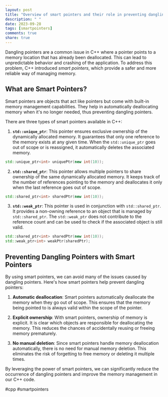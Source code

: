 ```yaml
---
layout: post
title: "Overview of smart pointers and their role in preventing dangling pointers in C++"
description: " "
date: 2023-09-28
tags: [smartpointers]
comments: true
share: true
---
```


Dangling pointers are a common issue in C++ where a pointer points to a memory location that has already been deallocated. This can lead to unpredictable behavior and crashing of the application. To address this problem, C++ introduced *smart pointers*, which provide a safer and more reliable way of managing memory.

## What are Smart Pointers?

Smart pointers are objects that act like pointers but come with built-in memory management capabilities. They help in automatically deallocating memory when it's no longer needed, thus preventing dangling pointers.

There are three types of smart pointers available in C++:

1. **`std::unique_ptr`**: This pointer ensures exclusive ownership of the dynamically allocated memory. It guarantees that only one reference to the memory exists at any given time. When the `std::unique_ptr` goes out of scope or is reassigned, it automatically deletes the associated memory.

```cpp
std::unique_ptr<int> uniquePtr(new int(10));
```

2. **`std::shared_ptr`**: This pointer allows multiple pointers to share ownership of the same dynamically allocated memory. It keeps track of the number of references pointing to the memory and deallocates it only when the last reference goes out of scope.

```cpp
std::shared_ptr<int> sharedPtr(new int(10));
```

3. **`std::weak_ptr`**: This pointer is used in conjunction with `std::shared_ptr`. It provides a non-owning reference to an object that is managed by `std::shared_ptr`. The `std::weak_ptr` does not contribute to the reference count and can be used to check if the associated object is still valid.

```cpp
std::shared_ptr<int> sharedPtr(new int(10));
std::weak_ptr<int> weakPtr(sharedPtr);
```

## Preventing Dangling Pointers with Smart Pointers

By using smart pointers, we can avoid many of the issues caused by dangling pointers. Here's how smart pointers help prevent dangling pointers:

1. **Automatic deallocation**: Smart pointers automatically deallocate the memory when they go out of scope. This ensures that the memory being pointed to is always valid within the scope of the pointer.

2. **Explicit ownership**: With smart pointers, ownership of memory is explicit. It is clear which objects are responsible for deallocating the memory. This reduces the chances of accidentally reusing or freeing memory prematurely.

3. **No manual deletion**: Since smart pointers handle memory deallocation automatically, there is no need for manual memory deletion. This eliminates the risk of forgetting to free memory or deleting it multiple times.

By leveraging the power of smart pointers, we can significantly reduce the occurrence of dangling pointers and improve the memory management in our C++ code.

#cpp #smartpointers